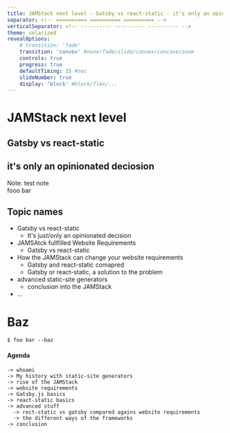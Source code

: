 ```yaml
---
title: JAMStack next level - Gatsby vs react-static - it's only an opinionated deciosion
separator: <!-- ========== ========== ========== -->
verticalSeparator: <!-- ---------- ---------- ---------- -->
theme: solarized
revealOptions:
    # transition: 'fade'
    transition: 'convex' #none/fade/slide/convex/concave/zoom
    controls: true
    progress: true
    defaultTiming: 15 #sec
    slideNumber: true
    display: 'block' #block/flex/...
---
```


# JAMStack next level
## Gatsby vs react-static
## it's only an opinionated deciosion

Note:
test note
<br />
fooo
bar

<!-- ========== ========== ========== -->

## Topic names

- Gatsby vs react-static
    - It's just/only an opinionated decision
- JAMSAtck fullfilled Website Requirements
    - Gatsby vs react-static
- How the JAMStack can change your website requirements
    - Gatsby and react-static comapred
    - Gatsby or react-static, a solution to the problem
- advanced static-site generators
    - conclusion into the JAMStack
- ...

<!-- ---------- ---------- ---------- -->

# Baz

```
$ foo bar --baz
```

<!-- ========== ========== ========== -->

#### Agenda
<!-- <div style="text-align: left;"> -->
```
-> whoami
-> My history with static-site generators
-> rise of the JAMStack
-> website requirements
-> Gatsby.js basics
-> react-static basics
-> advanced stuff
  -> rect-static vs gatsby compared agains website requirements
  -> the different ways of the frameworks
-> conclusion
```
<!-- <div> -->
